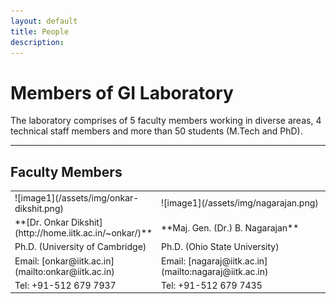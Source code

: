 ```yaml
---
layout: default
title: People
description:
---
```


# Members of GI Laboratory
The laboratory comprises of 5 faculty members working in diverse areas, 4 technical staff members and more than 50 students (M.Tech and PhD).

* * *
## Faculty Members
<table>
<colgroup>
<col width="30%" />
<col width="70%" />
</colgroup>
<tbody>
<tr>
<td markdown="span">![image1](/assets/img/onkar-dikshit.png)</td>
<td markdown="span">![image1](/assets/img/nagarajan.png)</td>
</tr>
<tr>
<td markdown="span">**[Dr. Onkar Dikshit](http://home.iitk.ac.in/~onkar/)**</td>
<td markdown="span">**Maj. Gen. (Dr.) B. Nagarajan**</td>
</tr>
<tr>
<tr>
<td markdown="span">Ph.D. (University of Cambridge)</td>
<td markdown="span">Ph.D. (Ohio State University)</td>
</tr>
<tr>
<td markdown="span">Email: [onkar@iitk.ac.in](mailto:onkar@iitk.ac.in)</td>
<td markdown="span">Email: [nagaraj@iitk.ac.in](mailto:nagaraj@iitk.ac.in)</td>
</tr>
<tr>
<td markdown="span">Tel: +91-512 679 7937</td>
<td markdown="span">Tel: +91-512 679 7435</td>
</tr>
</tbody>
</table>

<!--![image1](/assets/img/onkar-dikshit.png) &emsp; &emsp; &emsp; &emsp;&emsp; &emsp;&emsp; &emsp; &emsp; &emsp;&emsp; &emsp; &emsp;&emsp; &emsp; &emsp;&emsp;![image1](/assets/img/nagarajan.png)<br>
**[Dr. Onkar Dikshit](http://home.iitk.ac.in/~onkar/) &emsp; &emsp; &emsp; &emsp;&emsp; &emsp;&emsp; &emsp; &emsp; &emsp;&emsp; &emsp;&emsp;&emsp;&ensp;&nbsp;Maj. Gen. (Dr.) B. Nagarajan**<br>
Ph.D. (University of Cambridge) &emsp; &emsp; &emsp; &emsp; &emsp; &emsp;&emsp; &emsp;&emsp;&ensp;Ph.D. (Ohio State University)<br>
Email: [onkar@iitk.ac.in](mailto:onkar@iitk.ac.in) &emsp; &emsp; &emsp; &emsp; &emsp; &emsp;&emsp; &emsp;&emsp;&emsp;&emsp;&emsp;&emsp;&ensp;Email: [nagaraj@iitk.ac.in](mailto:nagaraj@iitk.ac.in)<br>
Tel: +91-512 679 7937  &emsp; &emsp; &emsp; &emsp; &emsp; &emsp;&emsp; &emsp;&emsp;&emsp;&emsp;&emsp;&emsp;&ensp;&nbsp;Tel: +91-512 679 7435<br>

![image1](/assets/img/Blohani.png) &emsp; &emsp; &emsp; &emsp;&emsp; &emsp;&emsp; &emsp; &emsp; &emsp;&emsp; &emsp; &emsp;&emsp; &emsp; &emsp;&emsp; ![image1](/assets/img/salil_goel.png)<br>
**[Dr. Bharat Lohani](http://home.iitk.ac.in/~blohani/) &emsp; &emsp; &emsp; &emsp;&emsp; &emsp;&emsp; &emsp; &emsp; &emsp;&emsp; &emsp;&emsp;&emsp;&ensp;&ensp;[Dr. Salil Goel](https://sgoel-web.github.io)**<br>
Ph.D. (University of Reading) &emsp; &emsp; &emsp; &emsp; &emsp; &emsp;&emsp; &emsp;&emsp; &emsp;&ensp;&ensp;Ph.D. (University of Melbourne & IIT Kanpur)<br>
Email: [blohani@iitk.ac.in](mailto:blohani@iitk.ac.in) &emsp; &emsp; &emsp; &emsp; &emsp; &emsp;&emsp; &emsp;&emsp;&emsp;&emsp;&emsp;&ensp;&nbsp; Email: [sgoel@iitk.ac.in](mailto:sgoel@iitk.ac.in)<br>
Tel: +91-512 679 7413  &emsp; &emsp; &emsp; &emsp; &emsp; &emsp;&emsp; &emsp;&emsp;&emsp;&emsp;&emsp;&emsp;&ensp;&ensp;&nbsp;Tel: +91-512 679 6179<br>

![image1](/assets/img/Balaji.png)<br>
**[Dr. Balaji Devaraju](http://home.iitk.ac.in/~dbalaji/)**<br>
Ph.D. (University of Stuttgart)<br>
Email: [dbalaji@iitk.ac.in](mailto:dbalaji@iitk.ac.in)<br>
Tel: +91-512 679 2047
* * *
## Technical Staff
![image1](/assets/img/maurya.png) &emsp; &emsp; &emsp; &emsp;&emsp; &emsp;&emsp; &emsp; &emsp; &emsp;&emsp; &emsp; &emsp;&emsp; &emsp; &emsp;&emsp;![image1](/assets/img/harib.png)<br>
**Ram Kewal Maurya** &emsp; &emsp; &emsp;&emsp; &emsp;&emsp;&emsp; &emsp;&emsp;&emsp;&emsp;&emsp;&emsp;&emsp;&ensp;&nbsp;**Hari Babu Prajapti**<br>
Technical Superintendent &emsp; &emsp; &emsp;&emsp; &emsp; &emsp;&emsp;&emsp;&emsp;&emsp;&emsp;&emsp;&ensp;Jr. Technical Superintendent<br>
Email: [maurya@iitk.ac.in](mailto:maurya@iitk.ac.in) &emsp; &emsp; &emsp; &emsp; &emsp; &emsp;&emsp; &emsp;&emsp;&emsp;&emsp;&emsp;&nbsp; Email: [harib@iitk.ac.in](mailto:harib@iitk.ac.in)<br>
Tel: +91-512 679 7722  &emsp; &emsp; &emsp; &emsp; &emsp; &emsp;&emsp; &emsp;&emsp;&emsp;&emsp;&emsp;&emsp;&ensp;&nbsp;Tel: +91-512 679 7722<br>

![image1](/assets/img/Shitla.png) &emsp; &emsp; &emsp; &emsp;&emsp; &emsp;&emsp; &emsp; &emsp; &emsp;&emsp; &emsp; &emsp;&emsp; &emsp; &emsp;&emsp;![image1](/assets/img/vipul.png)<br>
**Shitla Prasad Tripathi** &emsp; &emsp; &emsp;&emsp; &emsp;&emsp;&emsp; &emsp;&emsp;&emsp;&emsp;&emsp;&emsp;&ensp;**Vipul Sharma**<br>
Sr. Technician &emsp; &emsp; &emsp;&emsp; &emsp; &emsp;&emsp;&emsp;&emsp;&emsp;&emsp;&emsp;&emsp;&emsp;&emsp;&emsp;&emsp;&emsp;Jr. Technician<br>
Email: [shitla@iitk.ac.in](mailto:shitla@iitk.ac.in) &emsp; &emsp; &emsp; &emsp; &emsp; &emsp;&emsp; &emsp;&emsp;&emsp;&emsp;&emsp;&ensp;&emsp;Email: [svipul@iitk.ac.in](mailto:svipul@iitk.ac.in)<br>
Tel: +91-512 679 7722  &emsp; &emsp; &emsp; &emsp; &emsp; &emsp;&emsp; &emsp;&emsp;&emsp;&emsp;&emsp;&emsp;&ensp;&nbsp;Tel: +91-512 679 7722<br>

[back](./)
